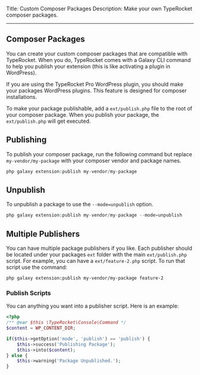 Title: Custom Composer Packages
Description: Make your own TypeRocket composer packages. 

---

## Composer Packages

You can create your custom composer packages that are compatible with TypeRocket. When you do, TypeRocket comes with a Galaxy CLI command to help you publish your extension (this is like activating a plugin in WordPress).

If you are using the TypeRocket Pro WordPress plugin, you should make your packages WordPress plugins. This feature is designed for composer installations.

To make your package publishable, add a `ext/publish.php` file to the root of your composer package. When you publish your package, the `ext/publish.php` will get executed.

## Publishing

To publish your composer package, run the following command but replace `my-vendor/my-package` with your composer vendor and package names.

```php
php galaxy extension:publish my-vendor/my-package
```

## Unpublish

To unpublish a package to use the `--mode=unpublish` option.

```php
php galaxy extension:publish my-vendor/my-package --mode=unpublish
```

## Multiple Publishers

You can have multiple package publishers if you like. Each publisher should be located under your packages `ext` folder with the main `ext/publish.php` script. For example, you can have a `ext/feature-2.php` script. To run that script use the command:

```
php galaxy extension:publish my-vendor/my-package feature-2
```

### Publish Scripts

You can anything you want into a publisher script. Here is an example:

```php
<?php
/** @var $this \TypeRocket\Console\Command */
$content = WP_CONTENT_DIR;

if($this->getOption('mode', 'publish') == 'publish') {
    $this->success('Publishing Package');
    $this->into($content);
} else {
    $this->warning('Package Unpublished.');
}
```


